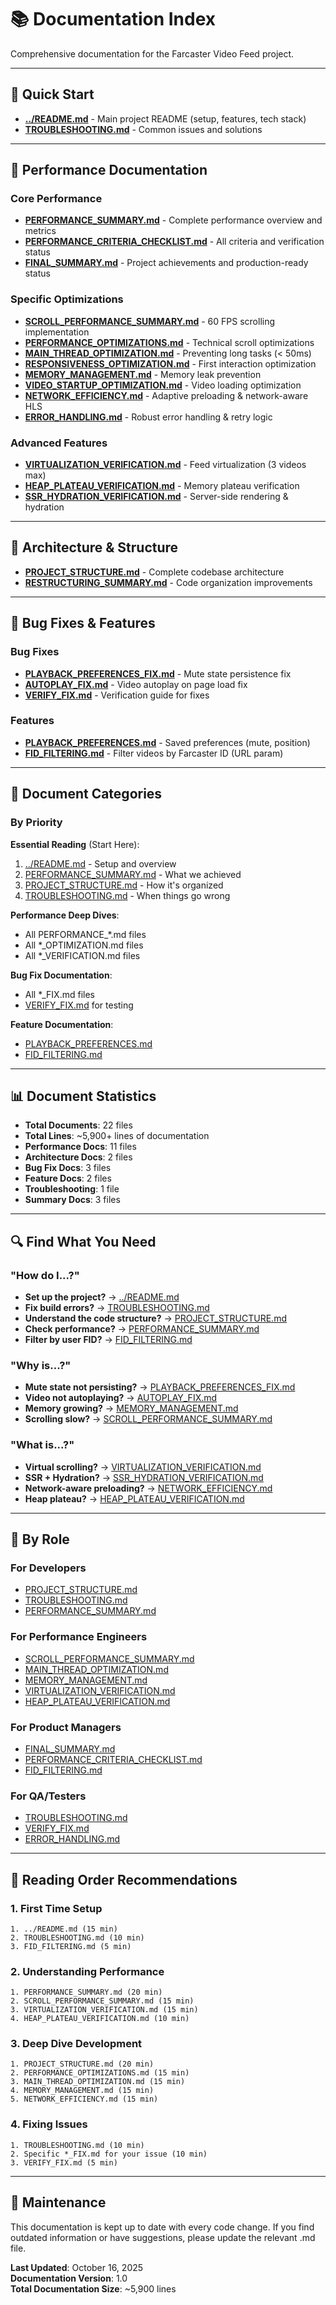 # 📚 Documentation Index

Comprehensive documentation for the Farcaster Video Feed project.

---

## 🚀 Quick Start

- **[../README.md](../README.md)** - Main project README (setup, features, tech stack)
- **[TROUBLESHOOTING.md](./TROUBLESHOOTING.md)** - Common issues and solutions

---

## 🎯 Performance Documentation

### Core Performance
- **[PERFORMANCE_SUMMARY.md](./PERFORMANCE_SUMMARY.md)** - Complete performance overview and metrics
- **[PERFORMANCE_CRITERIA_CHECKLIST.md](./PERFORMANCE_CRITERIA_CHECKLIST.md)** - All criteria and verification status
- **[FINAL_SUMMARY.md](./FINAL_SUMMARY.md)** - Project achievements and production-ready status

### Specific Optimizations
- **[SCROLL_PERFORMANCE_SUMMARY.md](./SCROLL_PERFORMANCE_SUMMARY.md)** - 60 FPS scrolling implementation
- **[PERFORMANCE_OPTIMIZATIONS.md](./PERFORMANCE_OPTIMIZATIONS.md)** - Technical scroll optimizations
- **[MAIN_THREAD_OPTIMIZATION.md](./MAIN_THREAD_OPTIMIZATION.md)** - Preventing long tasks (< 50ms)
- **[RESPONSIVENESS_OPTIMIZATION.md](./RESPONSIVENESS_OPTIMIZATION.md)** - First interaction optimization
- **[MEMORY_MANAGEMENT.md](./MEMORY_MANAGEMENT.md)** - Memory leak prevention
- **[VIDEO_STARTUP_OPTIMIZATION.md](./VIDEO_STARTUP_OPTIMIZATION.md)** - Video loading optimization
- **[NETWORK_EFFICIENCY.md](./NETWORK_EFFICIENCY.md)** - Adaptive preloading & network-aware HLS
- **[ERROR_HANDLING.md](./ERROR_HANDLING.md)** - Robust error handling & retry logic

### Advanced Features
- **[VIRTUALIZATION_VERIFICATION.md](./VIRTUALIZATION_VERIFICATION.md)** - Feed virtualization (3 videos max)
- **[HEAP_PLATEAU_VERIFICATION.md](./HEAP_PLATEAU_VERIFICATION.md)** - Memory plateau verification
- **[SSR_HYDRATION_VERIFICATION.md](./SSR_HYDRATION_VERIFICATION.md)** - Server-side rendering & hydration

---

## 🔧 Architecture & Structure

- **[PROJECT_STRUCTURE.md](./PROJECT_STRUCTURE.md)** - Complete codebase architecture
- **[RESTRUCTURING_SUMMARY.md](./RESTRUCTURING_SUMMARY.md)** - Code organization improvements

---

## 🐛 Bug Fixes & Features

### Bug Fixes
- **[PLAYBACK_PREFERENCES_FIX.md](./PLAYBACK_PREFERENCES_FIX.md)** - Mute state persistence fix
- **[AUTOPLAY_FIX.md](./AUTOPLAY_FIX.md)** - Video autoplay on page load fix
- **[VERIFY_FIX.md](./VERIFY_FIX.md)** - Verification guide for fixes

### Features
- **[PLAYBACK_PREFERENCES.md](./PLAYBACK_PREFERENCES.md)** - Saved preferences (mute, position)
- **[FID_FILTERING.md](./FID_FILTERING.md)** - Filter videos by Farcaster ID (URL param)

---

## 📂 Document Categories

### By Priority

**Essential Reading** (Start Here):
1. [../README.md](../README.md) - Setup and overview
2. [PERFORMANCE_SUMMARY.md](./PERFORMANCE_SUMMARY.md) - What we achieved
3. [PROJECT_STRUCTURE.md](./PROJECT_STRUCTURE.md) - How it's organized
4. [TROUBLESHOOTING.md](./TROUBLESHOOTING.md) - When things go wrong

**Performance Deep Dives**:
- All PERFORMANCE_*.md files
- All *_OPTIMIZATION.md files
- All *_VERIFICATION.md files

**Bug Fix Documentation**:
- All *_FIX.md files
- [VERIFY_FIX.md](./VERIFY_FIX.md) for testing

**Feature Documentation**:
- [PLAYBACK_PREFERENCES.md](./PLAYBACK_PREFERENCES.md)
- [FID_FILTERING.md](./FID_FILTERING.md)

---

## 📊 Document Statistics

- **Total Documents**: 22 files
- **Total Lines**: ~5,900+ lines of documentation
- **Performance Docs**: 11 files
- **Architecture Docs**: 2 files
- **Bug Fix Docs**: 3 files
- **Feature Docs**: 2 files
- **Troubleshooting**: 1 file
- **Summary Docs**: 3 files

---

## 🔍 Find What You Need

### "How do I...?"

- **Set up the project?** → [../README.md](../README.md)
- **Fix build errors?** → [TROUBLESHOOTING.md](./TROUBLESHOOTING.md)
- **Understand the code structure?** → [PROJECT_STRUCTURE.md](./PROJECT_STRUCTURE.md)
- **Check performance?** → [PERFORMANCE_SUMMARY.md](./PERFORMANCE_SUMMARY.md)
- **Filter by user FID?** → [FID_FILTERING.md](./FID_FILTERING.md)

### "Why is...?"

- **Mute state not persisting?** → [PLAYBACK_PREFERENCES_FIX.md](./PLAYBACK_PREFERENCES_FIX.md)
- **Video not autoplaying?** → [AUTOPLAY_FIX.md](./AUTOPLAY_FIX.md)
- **Memory growing?** → [MEMORY_MANAGEMENT.md](./MEMORY_MANAGEMENT.md)
- **Scrolling slow?** → [SCROLL_PERFORMANCE_SUMMARY.md](./SCROLL_PERFORMANCE_SUMMARY.md)

### "What is...?"

- **Virtual scrolling?** → [VIRTUALIZATION_VERIFICATION.md](./VIRTUALIZATION_VERIFICATION.md)
- **SSR + Hydration?** → [SSR_HYDRATION_VERIFICATION.md](./SSR_HYDRATION_VERIFICATION.md)
- **Network-aware preloading?** → [NETWORK_EFFICIENCY.md](./NETWORK_EFFICIENCY.md)
- **Heap plateau?** → [HEAP_PLATEAU_VERIFICATION.md](./HEAP_PLATEAU_VERIFICATION.md)

---

## 🎯 By Role

### For Developers
- [PROJECT_STRUCTURE.md](./PROJECT_STRUCTURE.md)
- [TROUBLESHOOTING.md](./TROUBLESHOOTING.md)
- [PERFORMANCE_SUMMARY.md](./PERFORMANCE_SUMMARY.md)

### For Performance Engineers
- [SCROLL_PERFORMANCE_SUMMARY.md](./SCROLL_PERFORMANCE_SUMMARY.md)
- [MAIN_THREAD_OPTIMIZATION.md](./MAIN_THREAD_OPTIMIZATION.md)
- [MEMORY_MANAGEMENT.md](./MEMORY_MANAGEMENT.md)
- [VIRTUALIZATION_VERIFICATION.md](./VIRTUALIZATION_VERIFICATION.md)
- [HEAP_PLATEAU_VERIFICATION.md](./HEAP_PLATEAU_VERIFICATION.md)

### For Product Managers
- [FINAL_SUMMARY.md](./FINAL_SUMMARY.md)
- [PERFORMANCE_CRITERIA_CHECKLIST.md](./PERFORMANCE_CRITERIA_CHECKLIST.md)
- [FID_FILTERING.md](./FID_FILTERING.md)

### For QA/Testers
- [TROUBLESHOOTING.md](./TROUBLESHOOTING.md)
- [VERIFY_FIX.md](./VERIFY_FIX.md)
- [ERROR_HANDLING.md](./ERROR_HANDLING.md)

---

## 📖 Reading Order Recommendations

### 1. First Time Setup
```
1. ../README.md (15 min)
2. TROUBLESHOOTING.md (10 min)
3. FID_FILTERING.md (5 min)
```

### 2. Understanding Performance
```
1. PERFORMANCE_SUMMARY.md (20 min)
2. SCROLL_PERFORMANCE_SUMMARY.md (15 min)
3. VIRTUALIZATION_VERIFICATION.md (15 min)
4. HEAP_PLATEAU_VERIFICATION.md (10 min)
```

### 3. Deep Dive Development
```
1. PROJECT_STRUCTURE.md (20 min)
2. PERFORMANCE_OPTIMIZATIONS.md (15 min)
3. MAIN_THREAD_OPTIMIZATION.md (15 min)
4. MEMORY_MANAGEMENT.md (15 min)
5. NETWORK_EFFICIENCY.md (15 min)
```

### 4. Fixing Issues
```
1. TROUBLESHOOTING.md (10 min)
2. Specific *_FIX.md for your issue (10 min)
3. VERIFY_FIX.md (5 min)
```

---

## 🔧 Maintenance

This documentation is kept up to date with every code change. If you find outdated information or have suggestions, please update the relevant .md file.

**Last Updated**: October 16, 2025  
**Documentation Version**: 1.0  
**Total Documentation Size**: ~5,900 lines

